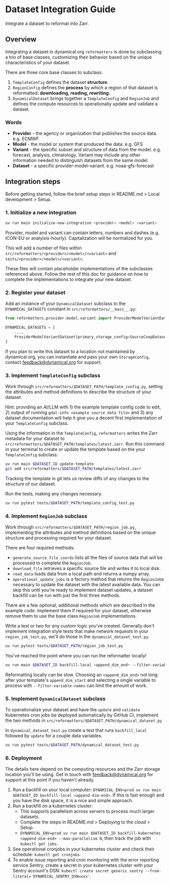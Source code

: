 # Dataset Integration Guide

Integrate a dataset to reformat into Zarr.

## Overview

Integrating a dataset in dynamical.org `reformatters` is done by subclassing a trio of base classes, customizing their behavior based on the unique characteristics of your dataset.

There are three core base classes to subclass.

1. `TemplateConfig` defines the dataset **structure**.
1. `RegionConfig` defines the **process** by which a region of that dataset is reformatted: **downloading, reading, rewriting.**
1. `DynamicalDataset` brings together a `TemplateConfig` and `RegionJob` and defines the compute resources to operationally update and validate a dataset.

### Words

- **Provider** - the agency or organization that publishes the source data. e.g. ECMWF
- **Model** - the model or system that produced the data. e.g. GFS
- **Variant** - the specific subset and structure of data from the model. e.g. forecast, analysis, climatology. Variant may include any other information needed to distinguish datasets from the same model.
- **Dataset** - a specific provider-model-variant. e.g. noaa-gfs-forecast

## Integration steps

Before getting started, follow the brief setup steps in README.md > Local development > Setup.

### 1. Initialize a new integration

```bash
uv run main initialize-new-integration <provider> <model> <variant>
```

Provider, model and variant can contain letters, numbers and dashes (e.g. ICON-EU or analyisis-hourly). Capitalization will be normalized for you.

This will add a number of files within `src/reformatters/<provider>/<model>/<variant>` and `tests/<provider>/<model>/<variant>`.

These files will contain placeholder implementations of the subclasses referenced above. Follow the rest of this doc for guidance
on how to complete the implementations to integrate your new dataset.

### 2. Register your dataset

Add an instance of your `DynamicalDataset` subclass to the `DYNAMICAL_DATASETS` constant in `src/reformatters/__main__.py`:

```python
from reformatters.provider.model.variant import ProviderModelVariantDataset

DYNAMICAL_DATASETS = [
    ...,
    ProviderModelVariantDataset(primary_storage_config=SourceCoopDatasetStorageConfig()),
]
```

If you plan to write this dataset to a location not maintained by dynamical.org, you can instantiate and pass your own `StorageConfig`, contact feedback@dynamical.org for support.

### 3. Implement `TemplateConfig` subclass

Work through `src/reformatters/$DATASET_PATH/template_config.py`, setting the attributes and method definitions to describe the structure of your dataset.

Hint: providing an AI/LLM with 1) the example template config code to edit, 2) output of running `gdal-info <example source data file>` and 3) any dataset documentation will help it give you a decent first implementation of your `TemplateConfig` subclass.

Using the information in the `TemplateConfig`, `reformatters` writes the Zarr metadata for your dataset to `src/reformatters/$DATASET_PATH/templates/latest.zarr`. Run this command in your terminal to create or update the template based on the your `TemplateConfig` subclass:

```bash
uv run main $DATASET_ID update-template
git add src/reformatters/$DATASET_PATH/templates/latest.zarr
```

Tracking the template in git lets us review diffs of any changes to the structure of our dataset.

Run the tests, making any changes necessary.

```bash
uv run pytest tests/$DATASET_PATH/template_config_test.py
```

### 4. Implement `RegionJob` subclass

Work through `src/reformatters/$DATASET_PATH/region_job.py`, implementing the attributes and method definitions based on the unique structure and processing required for your dataset.

There are four required methods:

- `generate_source_file_coords` lists all the files of source data that will be processed to complete the `RegionJob`.
- `download_file` retrieves a specific source file and writes it to local disk.
- `read_data` loads data from a local path and returns a numpy array.
- `operational_update_jobs` is a factory method that returns the `RegionJob`s necessary to update the dataset with the latest available data. You can skip this until you're ready to implement dataset updates, a dataset backfill can be run with just the first three methods.

There are a few optional, additional methods which are described in the example code. Implement them if required for your dataset, otherwise remove them to use the base class `RegionJob` implementations.

Write a test or two for any custom logic you've created. Generally don't implement integration style tests that make network requests in your `region_job_test.py`, we'll do those in the `dynamical_dataset_test.py`.

```bash
uv run pytest tests/$DATASET_PATH/region_job_test.py
```

You've reached the point where you can run the reformatter locally!

```bash
uv run main $DATASET_ID backfill-local <append_dim_end> --filter-variable-names <data var name>
```

Reformatting locally can be slow. Choosing an `<append_dim_end>` not long after your template's `append_dim_start` and selecting a single variable to process with `--filter-variable-names` can limit the amount of work.

### 5. Implement `DynamicalDataset` subclass

To operationalize your dataset and have the `update` and `validate` Kubernetes cron jobs be deployed automatically by GitHub CI, implement the two methods in `src/reformatters/$DATASET_PATH/dynamical_dataset.py`

In `dynamical_dataset_test.py` create a test that runs `backfill_local` followed by `update` for a couple data variables.

```bash
uv run pytest tests/$DATASET_PATH/dynamical_dataset_test.py
```

### 6. Deployment

The details here depend on the computing resources and the Zarr storage location you'll be using. Get in touch with feedback@dynamical.org for support at this point if you haven't already.

1. Run a backfill on your local computer: `DYNAMICAL_ENV=prod uv run main $DATASET_ID backfill-local <append-dim-end>`. If this is fast enough and you have the disk space, it is a nice and simple approach.
1. Run a backfill on a kubernetes cluster:
   - This supports parallelism across servers to process much larger datasets.
   - Complete the steps in README.md > Deploying to the cloud > Setup.
   - `DYNAMICAL_ENV=prod uv run main $DATASET_ID backfill-kubernetes <append-dim-end> --max-parallelism N`, then track the job with `kubectl get jobs`.
1. See operational cronjobs in your kubernetes cluster and check their schedule: `kubectl get cronjobs`.
1. To enable issue reporting and cron monitoring with the error reporting service Sentry, create a secret in your kubernetes cluster with your Sentry account's DSN: `kubectl create secret generic sentry --from-literal='DYNAMICAL_SENTRY_DSN=xxx'`.
